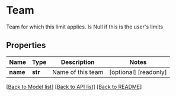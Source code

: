 # Team

Team for which this limit applies. Is Null if this is the user's limits
## Properties
Name | Type | Description | Notes
------------ | ------------- | ------------- | -------------
**name** | **str** | Name of this team | [optional] [readonly] 

[[Back to Model list]](../README.md#documentation-for-models) [[Back to API list]](../README.md#documentation-for-api-endpoints) [[Back to README]](../README.md)



